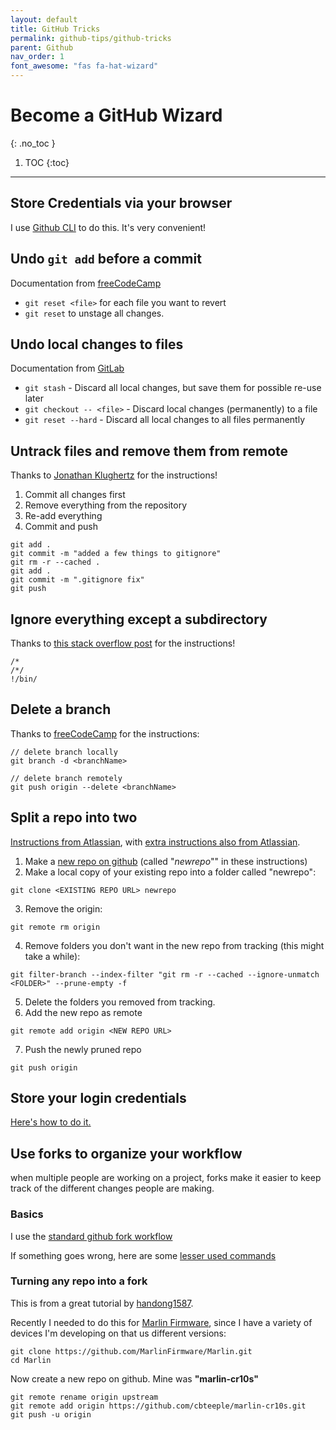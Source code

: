 ```yaml
---
layout: default
title: GitHub Tricks
permalink: github-tips/github-tricks
parent: Github
nav_order: 1
font_awesome: "fas fa-hat-wizard"
---
```



# <i class="{{ page.font_awesome }}"></i> Become a GitHub Wizard
{: .no_toc }


1. TOC
{:toc}

---


## Store Credentials via your browser

I use [Github CLI](https://github.com/cli/cli) to do this. It's very convenient!



## Undo `git add` before a commit
Documentation from [freeCodeCamp](https://www.freecodecamp.org/forum/t/how-to-undo-a-git-add-with-git-reset/13237)

- `git reset <file>` for each file you want to revert
- `git reset` to unstage all changes.


## Undo local changes to files
Documentation from [GitLab](https://docs.gitlab.com/ee/topics/git/numerous_undo_possibilities_in_git/)

- `git stash` - Discard all local changes, but save them for possible re-use later
- `git checkout -- <file>` - Discard local changes (permanently) to a file
- `git reset --hard` - Discard all local changes to all files permanently



## Untrack files and remove them from remote

Thanks to [Jonathan Klughertz](http://www.codeblocq.com/2016/01/Untrack-files-already-added-to-git-repository-based-on-gitignore/) for the instructions!

1. Commit all changes first
2. Remove everything from the repository
3. Re-add everything
4. Commit and push

```shell
git add .
git commit -m "added a few things to gitignore"
git rm -r --cached .
git add .
git commit -m ".gitignore fix"
git push
```
 

## Ignore everything except a subdirectory

Thanks to [this stack overflow post](https://stackoverflow.com/questions/1248570/how-do-i-tell-git-to-ignore-everything-except-a-subdirectory) for the instructions!

```shell
/*
/*/
!/bin/
```


## Delete a branch
Thanks to [freeCodeCamp](https://www.freecodecamp.org/news/how-to-delete-a-git-branch-both-locally-and-remotely/) for the instructions:
``` shell
// delete branch locally
git branch -d <branchName>

// delete branch remotely
git push origin --delete <branchName>
```


## Split a repo into two
[Instructions from Atlassian](https://support.atlassian.com/bitbucket-cloud/docs/split-a-repository-in-two), with 
[extra instructions also from Atlassian](https://www.atlassian.com/blog/git/tear-apart-repository-git-way).

1. Make a [new repo on github](https://github.com/new) (called "_newrepo_"" in these instructions)
2. Make a local copy of your existing repo into a folder called "newrepo":
```shell
git clone <EXISTING REPO URL> newrepo
``` 
3. Remove the origin:
```shell
git remote rm origin
```
4. Remove folders you don't want in the new repo from tracking (this might take a while):
```shell
git filter-branch --index-filter "git rm -r --cached --ignore-unmatch <FOLDER>" --prune-empty -f
```
5. Delete the folders you removed from tracking.
6. Add the new repo as remote
```shell
git remote add origin <NEW REPO URL>
```
7. Push the newly pruned repo
```shell
git push origin
```


## Store your login credentials

[Here's how to do it.](https://help.github.com/en/github/using-git/caching-your-github-password-in-git)



## Use forks to organize your workflow
when multiple people are working on a project, forks make it easier to keep track of the different changes people are making.

### Basics
I use the [standard github fork workflow](https://gist.github.com/Chaser324/ce0505fbed06b947d962)

If something goes wrong, here are some [lesser used commands](https://digitaldrummerj.me/git-syncing-fork-with-original-repo/)


### Turning any repo into a fork
This is from a great tutorial by [handong1587](https://handong1587.github.io/linux_study/2015/12/18/create-multi-forks.html).

Recently I needed to do this for [Marlin Firmware](https://github.com/MarlinFirmware/Marlin), since I have a variety of devices I'm developing on that us different versions:

```shell
git clone https://github.com/MarlinFirmware/Marlin.git
cd Marlin
```
Now create a new repo on github. Mine was **"marlin-cr10s"**


```shell
git remote rename origin upstream
git remote add origin https://github.com/cbteeple/marlin-cr10s.git
git push -u origin


```



